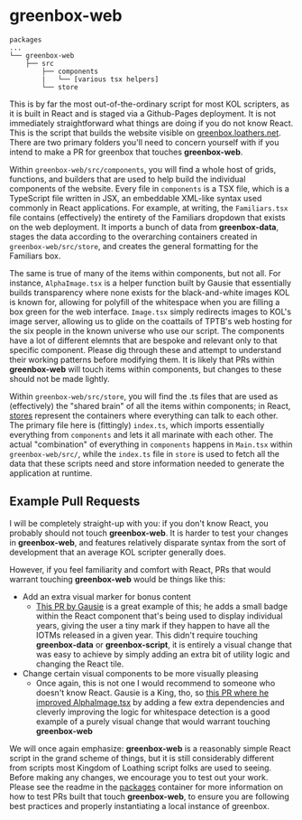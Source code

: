 
# greenbox-web

```
packages
...
└── greenbox-web
    ├── src
        ├── components
        |   └── [various tsx helpers]
        └── store
```

This is by far the most out-of-the-ordinary script for most KOL scripters, as it is built in React and is staged via a Github-Pages deployment. It is not immediately straightforward what things are doing if you do not know React. This is the script that builds the website visible on [greenbox.loathers.net](https://greenbox.loathers.net). There are two primary folders you'll need to concern yourself with if you intend to make a PR for greenbox that touches **greenbox-web**.

Within `greenbox-web/src/components`, you will find a whole host of grids, functions, and builders that are used to help build the individual components of the website. Every file in `components` is a TSX file, which is a TypeScript file written in JSX, an embeddable XML-like syntax used commonly in React applications. For example, at writing, the `Familiars.tsx` file contains (effectively) the entirety of the Familiars dropdown that exists on the web deployment. It imports a bunch of data from **greenbox-data**, stages the data according to the overarching containers created in `greenbox-web/src/store`, and creates the general formatting for the Familiars box. 

The same is true of many of the items within components, but not all. For instance, `AlphaImage.tsx` is a helper function built by Gausie that essentially builds transparency where none exists for the black-and-white images KOL is known for, allowing for polyfill of the whitespace when you are filling a box green for the web interface. `Image.tsx` simply redirects images to KOL's image server, allowing us to glide on the coattails of TPTB's web hosting for the six people in the known universe who use our script. The components have a lot of different elemnts that are bespoke and relevant only to that specific component. Please dig through these and attempt to understand their working patterns before modifying them. It is likely that PRs within **greenbox-web** will touch items within components, but changes to these should not be made lightly. 

Within `greenbox-web/src/store`, you will find the .ts files that are used as (effectively) the "shared brain" of all the items within components; in React, [stores](https://learn.co/lessons/react-stores) represent the containers where everything can talk to each other. The primary file here is (fittingly) `index.ts`, which imports essentially everything from `components` and lets it all marinate with each other. The actual "combination" of everything in `components` happens in `Main.tsx` within `greenbox-web/src/`, while the `index.ts` file in `store` is used to fetch all the data that these scripts need and store information needed to generate the application at runtime. 

## Example Pull Requests
I will be completely straight-up with you: if you don't know React, you probably should not touch **greenbox-web**. It is harder to test your changes in **greenbox-web**, and features relatively disparate syntax from the sort of development that an average KOL scripter generally does. 

However, if you feel familiarity and comfort with React, PRs that would warrant touching **greenbox-web** would be things like this:

- Add an extra visual marker for bonus content
  - [This PR by Gausie](https://github.com/loathers/greenbox/commit/d7d73a76402b9d9310f931af4e958125a933d5c0) is a great example of this; he adds a small badge within the React component that's being used to display individual years, giving the user a tiny mark if they happen to have all the IOTMs released in a given year. This didn't require touching **greenbox-data** or **greenbox-script**, it is entirely a visual change that was easy to achieve by simply adding an extra bit of utility logic and changing the React tile.
- Change certain visual components to be more visually pleasing
  - Once again, this is not one I would recommend to someone who doesn't know React. Gausie is a King, tho, so [this PR where he improved AlphaImage.tsx](https://github.com/loathers/greenbox/commit/ac5dfdc6d68cca4d9bf17d3ac3c8fec8c2e7f1b7) by adding a few extra dependencies and cleverly improving the logic for whitespace detection is a good example of a purely visual change that would warrant touching **greenbox-web**

We will once again emphasize: **greenbox-web** is a reasonably simple React script in the grand scheme of things, but it is still considerably different from scripts most Kingdom of Loathing script folks are used to seeing. Before making any changes, we encourage you to test out your work. Please see the readme in the [packages](../README.md) container for more information on how to test PRs built that touch **greenbox-web**, to ensure you are following best practices and properly instantiating a local instance of greenbox.  
